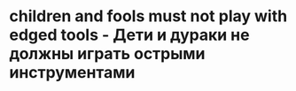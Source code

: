 # children and fools must not play with edged tools - Дети и дураки не должны играть острыми инструментами
